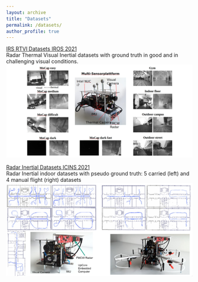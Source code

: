 ```yaml
---
layout: archive
title: "Datasets"
permalink: /datasets/
author_profile: true
---
```


[IRS RTVI Datasets IROS 2021](../_datasets/irs_rtvi_datasets_iros2021.md)   
Radar Thermal Visual Inertial datasets with ground truth in good and in challenging visual conditions.
![image](../_datasets/irs_rtvi_datasets_iros2021/teaser.jpg)

[Radar Inertial Datasets ICINS 2021](../_datasets/icins_2021_radar_inertial_odometry.md)   
Radar Inertial indoor datasets with pseudo ground truth: 5 carried (left) and 4 manual flight (right) datasets    
![image](../_datasets/icins_2021_radar_inertial_datasets/teaser.jpg)

